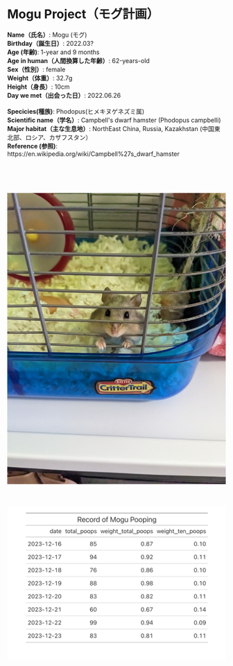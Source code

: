 # Mogu Project（モグ計画）

<h8>
<b>Name（氏名）</b>: Mogu (モグ)<br/>
<b>Birthday（誕生日）</b>: 2022.03?<br/>
<b>Age (年齢)</b>: 1-year and 9 months<br/>
<b>Age in human（人間換算した年齢）</b>: 62-years-old<br/>
<b>Sex（性別）</b>: female<br/>
<b>Weight（体重）</b>: 32.7g<br/>
<b>Height（身長）</b>: 10cm<br/>
<b>Day we met（出会った日）</b>: 2022.06.26<br/>

<br/>
<b>Specicies(種族)</b>: Phodopus(ヒメキヌゲネズミ属)<br/>
<b>Scientific name（学名）</b>: Campbell's dwarf hamster (Phodopus campbelli) <br/>
<b>Major habitat（主な生息地）</b>: NorthEast China, Russia, Kazakhstan (中国東北部、ロシア、カザフスタン）<br/>
<b>Reference (参照)</b>: https://en.wikipedia.org/wiki/Campbell%27s_dwarf_hamster<br/>


<br/><br/>
<br/><br/>
![Alt text](/Images/PXL_20231223_174615690.jpg?raw=true "Title")

<br/><br/>
![Alt text](/Summary/SampleData.png?raw=true "Title")


